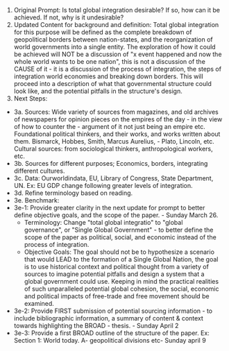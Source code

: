 1. Original Prompt: Is total global integration desirable? If so, how can it be achieved. If not, why is it undesirable?  
2. Updated Content for background and definition: Total global integration for this purpose will be defined as the complete breakdown of geopolitical borders between nation-states, and the reorganization of world governments into a single entity. The exploration of how it could be achieved will NOT be a discussion of "x event happened and now the whole world wants to be one nation", this is not a discussion of the CAUSE of it - it is a discussion of the process of integration, the steps of integration world economies and breaking down borders. This will proceed into a description of what that governmental structure could look like, and the potential pitfalls in the structure's design.
3. Next Steps:
 - 3a. Sources: Wide variety of sources from magazines, and old archives of newspapers for opinion pieces on the empires of the day - in the view of how to counter the  - argument of it not just being an empire etc. Foundational political thinkers, and their works, and works written about them. Bismarck, Hobbes, Smith, Marcus Aurelius,  - Plato, Lincoln, etc. Cultural sources: from sociological thinkers, anthropological workers, etc.
 - 3b. Sources for different purposes; Economics, borders, integrating different cultures. 
 - 3c. Data: Ourworldindata, EU, Library of Congress, State Department, UN. Ex: EU GDP change following greater levels of integration.
 - 3d. Refine terminology based on reading.
 - 3e. Benchmark: 
 - 3e-1: Provide greater clarity in the next update for prompt to better define objective goals, and the scope of the paper. - Sunday March 26.
    - Terminology: Change "total global integratio" to "global governance", or "Single Global Government" - to better define the scope of the paper as political, social, and economic instead of the process of integration.
    - Objective Goals: The goal should not be to hypothesize a scenario that would LEAD to the formation of a Single Global Nation, the goal is to use historical context and political thought from a variety of sources to imagine potential pitfalls and design a system that a global government could use. Keeping in mind the practical realities of such unparalleled potential global cohesion, the social, economic and political impacts of free-trade and free movement should be examined.
 - 3e-2: Provide FIRST submission of potential sourcing information - to include bibliographic information, a summary of content & context towards highlighting the BROAD  - thesis. - Sunday April 2
 - 3e-3: Provide a first BROAD outline of the structure of the paper. Ex: Section 1: World today. A- geopolitical divisions etc- Sunday april 9